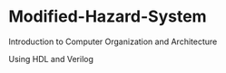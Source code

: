 # Modified-Hazard-System
Introduction to Computer Organization and Architecture


Using HDL and Verilog

